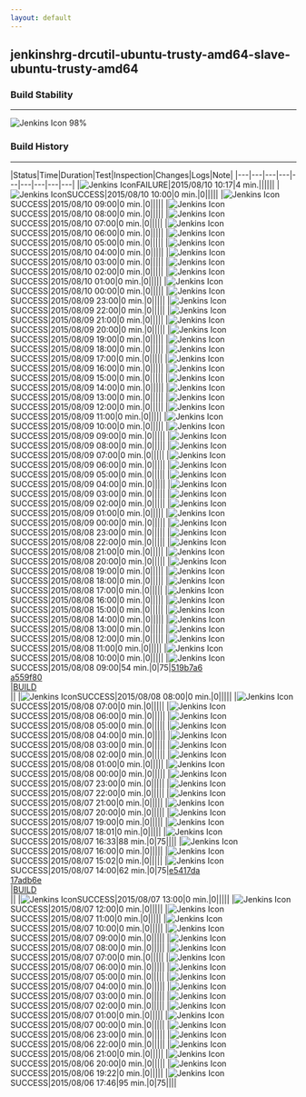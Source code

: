 ```yaml
---
layout: default
---
```

## jenkinshrg-drcutil-ubuntu-trusty-amd64-slave-ubuntu-trusty-amd64
### Build Stability
___
![Jenkins Icon](http://jenkinshrg.github.io/images/48x48/health-80plus.png)
98%
  
### Build History
___
|Status|Time|Duration|Test|Inspection|Changes|Logs|Note|
|---|---|---|---|---|---|---|---|---|
|![Jenkins Icon](http://jenkinshrg.github.io/images/24x24/red.png)FAILURE|2015/08/10 10:17|4 min.||||||
|![Jenkins Icon](http://jenkinshrg.github.io/images/24x24/blue.png)SUCCESS|2015/08/10 10:00|0 min.|0|||||
|![Jenkins Icon](http://jenkinshrg.github.io/images/24x24/blue.png)SUCCESS|2015/08/10 09:00|0 min.|0|||||
|![Jenkins Icon](http://jenkinshrg.github.io/images/24x24/blue.png)SUCCESS|2015/08/10 08:00|0 min.|0|||||
|![Jenkins Icon](http://jenkinshrg.github.io/images/24x24/blue.png)SUCCESS|2015/08/10 07:00|0 min.|0|||||
|![Jenkins Icon](http://jenkinshrg.github.io/images/24x24/blue.png)SUCCESS|2015/08/10 06:00|0 min.|0|||||
|![Jenkins Icon](http://jenkinshrg.github.io/images/24x24/blue.png)SUCCESS|2015/08/10 05:00|0 min.|0|||||
|![Jenkins Icon](http://jenkinshrg.github.io/images/24x24/blue.png)SUCCESS|2015/08/10 04:00|0 min.|0|||||
|![Jenkins Icon](http://jenkinshrg.github.io/images/24x24/blue.png)SUCCESS|2015/08/10 03:00|0 min.|0|||||
|![Jenkins Icon](http://jenkinshrg.github.io/images/24x24/blue.png)SUCCESS|2015/08/10 02:00|0 min.|0|||||
|![Jenkins Icon](http://jenkinshrg.github.io/images/24x24/blue.png)SUCCESS|2015/08/10 01:00|0 min.|0|||||
|![Jenkins Icon](http://jenkinshrg.github.io/images/24x24/blue.png)SUCCESS|2015/08/10 00:00|0 min.|0|||||
|![Jenkins Icon](http://jenkinshrg.github.io/images/24x24/blue.png)SUCCESS|2015/08/09 23:00|0 min.|0|||||
|![Jenkins Icon](http://jenkinshrg.github.io/images/24x24/blue.png)SUCCESS|2015/08/09 22:00|0 min.|0|||||
|![Jenkins Icon](http://jenkinshrg.github.io/images/24x24/blue.png)SUCCESS|2015/08/09 21:00|0 min.|0|||||
|![Jenkins Icon](http://jenkinshrg.github.io/images/24x24/blue.png)SUCCESS|2015/08/09 20:00|0 min.|0|||||
|![Jenkins Icon](http://jenkinshrg.github.io/images/24x24/blue.png)SUCCESS|2015/08/09 19:00|0 min.|0|||||
|![Jenkins Icon](http://jenkinshrg.github.io/images/24x24/blue.png)SUCCESS|2015/08/09 18:00|0 min.|0|||||
|![Jenkins Icon](http://jenkinshrg.github.io/images/24x24/blue.png)SUCCESS|2015/08/09 17:00|0 min.|0|||||
|![Jenkins Icon](http://jenkinshrg.github.io/images/24x24/blue.png)SUCCESS|2015/08/09 16:00|0 min.|0|||||
|![Jenkins Icon](http://jenkinshrg.github.io/images/24x24/blue.png)SUCCESS|2015/08/09 15:00|0 min.|0|||||
|![Jenkins Icon](http://jenkinshrg.github.io/images/24x24/blue.png)SUCCESS|2015/08/09 14:00|0 min.|0|||||
|![Jenkins Icon](http://jenkinshrg.github.io/images/24x24/blue.png)SUCCESS|2015/08/09 13:00|0 min.|0|||||
|![Jenkins Icon](http://jenkinshrg.github.io/images/24x24/blue.png)SUCCESS|2015/08/09 12:00|0 min.|0|||||
|![Jenkins Icon](http://jenkinshrg.github.io/images/24x24/blue.png)SUCCESS|2015/08/09 11:00|0 min.|0|||||
|![Jenkins Icon](http://jenkinshrg.github.io/images/24x24/blue.png)SUCCESS|2015/08/09 10:00|0 min.|0|||||
|![Jenkins Icon](http://jenkinshrg.github.io/images/24x24/blue.png)SUCCESS|2015/08/09 09:00|0 min.|0|||||
|![Jenkins Icon](http://jenkinshrg.github.io/images/24x24/blue.png)SUCCESS|2015/08/09 08:00|0 min.|0|||||
|![Jenkins Icon](http://jenkinshrg.github.io/images/24x24/blue.png)SUCCESS|2015/08/09 07:00|0 min.|0|||||
|![Jenkins Icon](http://jenkinshrg.github.io/images/24x24/blue.png)SUCCESS|2015/08/09 06:00|0 min.|0|||||
|![Jenkins Icon](http://jenkinshrg.github.io/images/24x24/blue.png)SUCCESS|2015/08/09 05:00|0 min.|0|||||
|![Jenkins Icon](http://jenkinshrg.github.io/images/24x24/blue.png)SUCCESS|2015/08/09 04:00|0 min.|0|||||
|![Jenkins Icon](http://jenkinshrg.github.io/images/24x24/blue.png)SUCCESS|2015/08/09 03:00|0 min.|0|||||
|![Jenkins Icon](http://jenkinshrg.github.io/images/24x24/blue.png)SUCCESS|2015/08/09 02:00|0 min.|0|||||
|![Jenkins Icon](http://jenkinshrg.github.io/images/24x24/blue.png)SUCCESS|2015/08/09 01:00|0 min.|0|||||
|![Jenkins Icon](http://jenkinshrg.github.io/images/24x24/blue.png)SUCCESS|2015/08/09 00:00|0 min.|0|||||
|![Jenkins Icon](http://jenkinshrg.github.io/images/24x24/blue.png)SUCCESS|2015/08/08 23:00|0 min.|0|||||
|![Jenkins Icon](http://jenkinshrg.github.io/images/24x24/blue.png)SUCCESS|2015/08/08 22:00|0 min.|0|||||
|![Jenkins Icon](http://jenkinshrg.github.io/images/24x24/blue.png)SUCCESS|2015/08/08 21:00|0 min.|0|||||
|![Jenkins Icon](http://jenkinshrg.github.io/images/24x24/blue.png)SUCCESS|2015/08/08 20:00|0 min.|0|||||
|![Jenkins Icon](http://jenkinshrg.github.io/images/24x24/blue.png)SUCCESS|2015/08/08 19:00|0 min.|0|||||
|![Jenkins Icon](http://jenkinshrg.github.io/images/24x24/blue.png)SUCCESS|2015/08/08 18:00|0 min.|0|||||
|![Jenkins Icon](http://jenkinshrg.github.io/images/24x24/blue.png)SUCCESS|2015/08/08 17:00|0 min.|0|||||
|![Jenkins Icon](http://jenkinshrg.github.io/images/24x24/blue.png)SUCCESS|2015/08/08 16:00|0 min.|0|||||
|![Jenkins Icon](http://jenkinshrg.github.io/images/24x24/blue.png)SUCCESS|2015/08/08 15:00|0 min.|0|||||
|![Jenkins Icon](http://jenkinshrg.github.io/images/24x24/blue.png)SUCCESS|2015/08/08 14:00|0 min.|0|||||
|![Jenkins Icon](http://jenkinshrg.github.io/images/24x24/blue.png)SUCCESS|2015/08/08 13:00|0 min.|0|||||
|![Jenkins Icon](http://jenkinshrg.github.io/images/24x24/blue.png)SUCCESS|2015/08/08 12:00|0 min.|0|||||
|![Jenkins Icon](http://jenkinshrg.github.io/images/24x24/blue.png)SUCCESS|2015/08/08 11:00|0 min.|0|||||
|![Jenkins Icon](http://jenkinshrg.github.io/images/24x24/blue.png)SUCCESS|2015/08/08 10:00|0 min.|0|||||
|![Jenkins Icon](http://jenkinshrg.github.io/images/24x24/blue.png)SUCCESS|2015/08/08 09:00|54 min.|0|75|[519b7a6](https://github.com/fkanehiro/openhrp3/commit/519b7a6bedd658343f6fb74f255174d88189036e)<br>[a559f80](https://github.com/fkanehiro/openhrp3/commit/a559f80bad269709c79471fe0b23e6fa52364dda)<br>|[BUILD](https://drive.google.com/file/d/0B54sHwaxmuM4UVVkZGxENjFpaHc/view?usp=drivesdk)<br>||
|![Jenkins Icon](http://jenkinshrg.github.io/images/24x24/blue.png)SUCCESS|2015/08/08 08:00|0 min.|0|||||
|![Jenkins Icon](http://jenkinshrg.github.io/images/24x24/blue.png)SUCCESS|2015/08/08 07:00|0 min.|0|||||
|![Jenkins Icon](http://jenkinshrg.github.io/images/24x24/blue.png)SUCCESS|2015/08/08 06:00|0 min.|0|||||
|![Jenkins Icon](http://jenkinshrg.github.io/images/24x24/blue.png)SUCCESS|2015/08/08 05:00|0 min.|0|||||
|![Jenkins Icon](http://jenkinshrg.github.io/images/24x24/blue.png)SUCCESS|2015/08/08 04:00|0 min.|0|||||
|![Jenkins Icon](http://jenkinshrg.github.io/images/24x24/blue.png)SUCCESS|2015/08/08 03:00|0 min.|0|||||
|![Jenkins Icon](http://jenkinshrg.github.io/images/24x24/blue.png)SUCCESS|2015/08/08 02:00|0 min.|0|||||
|![Jenkins Icon](http://jenkinshrg.github.io/images/24x24/blue.png)SUCCESS|2015/08/08 01:00|0 min.|0|||||
|![Jenkins Icon](http://jenkinshrg.github.io/images/24x24/blue.png)SUCCESS|2015/08/08 00:00|0 min.|0|||||
|![Jenkins Icon](http://jenkinshrg.github.io/images/24x24/blue.png)SUCCESS|2015/08/07 23:00|0 min.|0|||||
|![Jenkins Icon](http://jenkinshrg.github.io/images/24x24/blue.png)SUCCESS|2015/08/07 22:00|0 min.|0|||||
|![Jenkins Icon](http://jenkinshrg.github.io/images/24x24/blue.png)SUCCESS|2015/08/07 21:00|0 min.|0|||||
|![Jenkins Icon](http://jenkinshrg.github.io/images/24x24/blue.png)SUCCESS|2015/08/07 20:00|0 min.|0|||||
|![Jenkins Icon](http://jenkinshrg.github.io/images/24x24/blue.png)SUCCESS|2015/08/07 19:00|0 min.|0|||||
|![Jenkins Icon](http://jenkinshrg.github.io/images/24x24/blue.png)SUCCESS|2015/08/07 18:01|0 min.|0|||||
|![Jenkins Icon](http://jenkinshrg.github.io/images/24x24/blue.png)SUCCESS|2015/08/07 16:33|88 min.|0|75||||
|![Jenkins Icon](http://jenkinshrg.github.io/images/24x24/blue.png)SUCCESS|2015/08/07 16:00|0 min.|0|||||
|![Jenkins Icon](http://jenkinshrg.github.io/images/24x24/blue.png)SUCCESS|2015/08/07 15:02|0 min.|0|||||
|![Jenkins Icon](http://jenkinshrg.github.io/images/24x24/blue.png)SUCCESS|2015/08/07 14:00|62 min.|0|75|[e5417da](https://github.com/jrl-umi3218/hmc2/commit/e5417dad43d61323ce4da6d7abf8884db1a7653c)<br>[17adb6e](https://github.com/jrl-umi3218/hrpsys-humanoid/commit/17adb6ebfbdbe5db64fd6606d977e9b261d48e95)<br>|[BUILD](https://drive.google.com/file/d/0B54sHwaxmuM4VFNxNVRFQVNSOGM/view?usp=drivesdk)<br>||
|![Jenkins Icon](http://jenkinshrg.github.io/images/24x24/blue.png)SUCCESS|2015/08/07 13:00|0 min.|0|||||
|![Jenkins Icon](http://jenkinshrg.github.io/images/24x24/blue.png)SUCCESS|2015/08/07 12:00|0 min.|0|||||
|![Jenkins Icon](http://jenkinshrg.github.io/images/24x24/blue.png)SUCCESS|2015/08/07 11:00|0 min.|0|||||
|![Jenkins Icon](http://jenkinshrg.github.io/images/24x24/blue.png)SUCCESS|2015/08/07 10:00|0 min.|0|||||
|![Jenkins Icon](http://jenkinshrg.github.io/images/24x24/blue.png)SUCCESS|2015/08/07 09:00|0 min.|0|||||
|![Jenkins Icon](http://jenkinshrg.github.io/images/24x24/blue.png)SUCCESS|2015/08/07 08:00|0 min.|0|||||
|![Jenkins Icon](http://jenkinshrg.github.io/images/24x24/blue.png)SUCCESS|2015/08/07 07:00|0 min.|0|||||
|![Jenkins Icon](http://jenkinshrg.github.io/images/24x24/blue.png)SUCCESS|2015/08/07 06:00|0 min.|0|||||
|![Jenkins Icon](http://jenkinshrg.github.io/images/24x24/blue.png)SUCCESS|2015/08/07 05:00|0 min.|0|||||
|![Jenkins Icon](http://jenkinshrg.github.io/images/24x24/blue.png)SUCCESS|2015/08/07 04:00|0 min.|0|||||
|![Jenkins Icon](http://jenkinshrg.github.io/images/24x24/blue.png)SUCCESS|2015/08/07 03:00|0 min.|0|||||
|![Jenkins Icon](http://jenkinshrg.github.io/images/24x24/blue.png)SUCCESS|2015/08/07 02:00|0 min.|0|||||
|![Jenkins Icon](http://jenkinshrg.github.io/images/24x24/blue.png)SUCCESS|2015/08/07 01:00|0 min.|0|||||
|![Jenkins Icon](http://jenkinshrg.github.io/images/24x24/blue.png)SUCCESS|2015/08/07 00:00|0 min.|0|||||
|![Jenkins Icon](http://jenkinshrg.github.io/images/24x24/blue.png)SUCCESS|2015/08/06 23:00|0 min.|0|||||
|![Jenkins Icon](http://jenkinshrg.github.io/images/24x24/blue.png)SUCCESS|2015/08/06 22:00|0 min.|0|||||
|![Jenkins Icon](http://jenkinshrg.github.io/images/24x24/blue.png)SUCCESS|2015/08/06 21:00|0 min.|0|||||
|![Jenkins Icon](http://jenkinshrg.github.io/images/24x24/blue.png)SUCCESS|2015/08/06 20:00|0 min.|0|||||
|![Jenkins Icon](http://jenkinshrg.github.io/images/24x24/blue.png)SUCCESS|2015/08/06 19:22|0 min.|0|||||
|![Jenkins Icon](http://jenkinshrg.github.io/images/24x24/blue.png)SUCCESS|2015/08/06 17:46|95 min.|0|75||||
